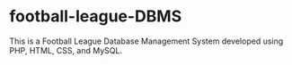 # football-league-DBMS
This is a Football League Database Management System developed using PHP, HTML, CSS, and MySQL. 
